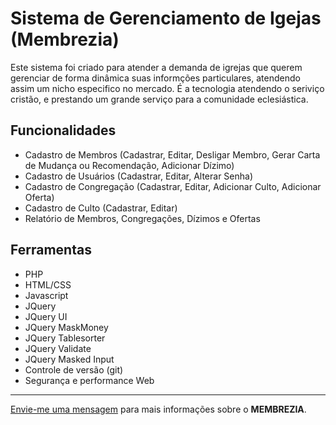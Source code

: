 # Sistema de Gerenciamento de Igejas (Membrezia) 

Este sistema foi criado para atender a demanda de igrejas que querem gerenciar de forma dinâmica suas informções particulares, atendendo assim um nicho especifico no mercado. É a tecnologia atendendo o seriviço cristão, e prestando um grande serviço para a comunidade eclesiástica. 

## Funcionalidades

* Cadastro de Membros (Cadastrar, Editar, Desligar Membro, Gerar Carta de Mudança ou Recomendação, Adicionar Dízimo)
* Cadastro de Usuários (Cadastrar, Editar, Alterar Senha)
* Cadastro de Congregação (Cadastrar, Editar, Adicionar Culto, Adicionar Oferta)
* Cadastro de Culto (Cadastrar, Editar)
* Relatório de Membros, Congregações, Dízimos e Ofertas

## Ferramentas

* PHP
* HTML/CSS
* Javascript
* JQuery
* JQuery UI
* JQuery MaskMoney
* JQuery Tablesorter
* JQuery Validate
* JQuery Masked Input
* Controle de versão (git)
* Segurança e performance Web 

--- 
  
[Envie-me uma mensagem](mailto:programador.leandrolopes@gmail.com "Envie-me uma mensagem") para mais informações sobre o <b>MEMBREZIA</b>.
